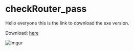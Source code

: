 # checkRouter_pass
Hello everyone this is the link to download the exe version.

Download: [here](https://github.com/laasri-Mohamed/checkRouter_pass/releases/download/untagged-e793baef312f5c5d6327/router.exe)

![Imgur](https://imgur.com/coPzzpN)
